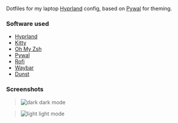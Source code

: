 Dotfiles for my laptop [Hyprland](https://wiki.hyprland.org/) config, based on [Pywal](https://github.com/dylanaraps/pywal) for theming.

### Software used

- [Hyprland](https://wiki.hyprland.org/)
- [Kitty](https://github.com/kovidgoyal/kitty)
- [Oh My Zsh](https://ohmyz.sh/)
- [Pywal](https://github.com/dylanaraps/pywal)
- [Rofi](https://github.com/davatorium/rofi)
- [Waybar](https://github.com/Alexays/Waybar)
- [Dunst](https://github.com/dunst-project/dunst)



### Screenshots
> ![dark](https://github.com/user-attachments/assets/e6bffe1a-3f81-4299-af12-3455a7538394)
dark mode

> ![light](https://github.com/user-attachments/assets/7403830a-fa4b-4f5b-a339-118cbeda9ced)
light mode
